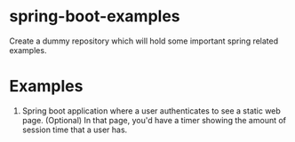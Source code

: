 # spring-boot-examples
Create a dummy repository which will hold some important spring related examples.

# Examples

1. Spring boot application where a user authenticates to see a static web page. (Optional) In that page, you'd have a timer showing the amount of session time that a user has.
